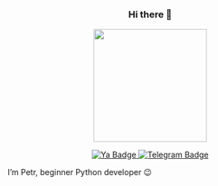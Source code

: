 <div align="center">
  <h3>Hi there 👋</h3>
  <div id="header">
    <img src="https://media.giphy.com/media/qgQUggAC3Pfv687qPC/giphy.gif" width="200"/>
  </div>
  <p>
    <a href="mailto:Pnazarov86@yandex.ru">
      <img src="https://img.shields.io/badge/Yandex-red?style=flat&logo=Yandex" alt="Ya Badge">
    </a>
    <a href="https://t.me/NaZaRoV_86">
      <img src="https://img.shields.io/badge/Telegram-2CA5E0?style=flat-square&logo=telegram&logoColor=white" alt="Telegram Badge">
    </a>
  </p>
</div>

I’m Petr, beginner Python developer :wink:

<!--
**Pnazarov86/Pnazarov86** is a ✨ _special_ ✨ repository because its `README.md` (this file) appears on your GitHub profile.

Here are some ideas to get you started:

- 🔭 I’m currently working on ...
- 🌱 I’m currently learning ...
- 👯 I’m looking to collaborate on ...
- 🤔 I’m looking for help with ...
- 💬 Ask me about ...
- 📫 How to reach me: ...
- 😄 Pronouns: ...
- ⚡ Fun fact: ...
-->
